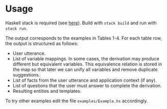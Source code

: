 # Usage
Haskell stack is required (see
[here](https://docs.haskellstack.org/en/stable/README/)). Build with `stack
build` and run with `stack run`.

The output corresponds to the examples in Tables 1-4. For each table row, the output is structured as follows:
+ User utterance.
+ List of variable mappings. In some cases, the derivation may produce different
  but equivalent variables. This equivalence relation is stored in the map so
  that later we can unify all variables and remove duplicate suggestions.
+ List of facts from the user utterance and application context (if any).
+ List of questions that the user must answer to complete the derivation.
+ Resulting entities and templates.

To try other examples edit the file `examples/Example.hs` accordingly.
